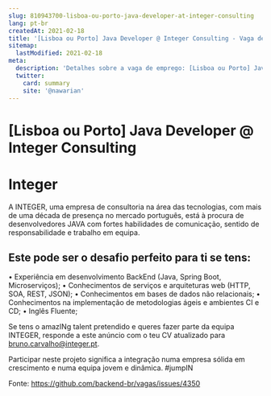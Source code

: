 ```yaml
---
slug: 810943700-lisboa-ou-porto-java-developer-at-integer-consulting
lang: pt-br
createdAt: 2021-02-18
title: '[Lisboa ou Porto] Java Developer @ Integer Consulting - Vaga de Emprego'
sitemap:
  lastModified: 2021-02-18
meta:
  description: 'Detalhes sobre a vaga de emprego: [Lisboa ou Porto] Java Developer @ Integer Consulting'
  twitter:
    card: summary
    site: '@nawarian'
---
```


# [Lisboa ou Porto] Java Developer @ Integer Consulting

# Integer
A INTEGER, uma empresa de consultoria na área das tecnologias, com mais de uma década de presença no mercado português, está à procura de desenvolvedores JAVA com fortes habilidades de comunicação, sentido de responsabilidade e trabalho em equipa.

## Este pode ser o desafio perfeito para ti se tens:

• Experiência em desenvolvimento BackEnd (Java, Spring Boot, Microserviços);
• Conhecimentos de serviços e arquiteturas web (HTTP, SOA, REST, JSON);
• Conhecimentos em bases de dados não relacionais;
• Conhecimentos na implementação de metodologias ágeis e ambientes CI e CD;
• Inglês Fluente;


Se tens o amazINg talent pretendido e queres fazer parte da equipa INTEGER, responde a este anúncio com o teu CV atualizado para bruno.carvalho@integer.pt.

Participar neste projeto significa a integração numa empresa sólida em crescimento e numa equipa jovem e dinâmica. #jumpIN

Fonte: https://github.com/backend-br/vagas/issues/4350